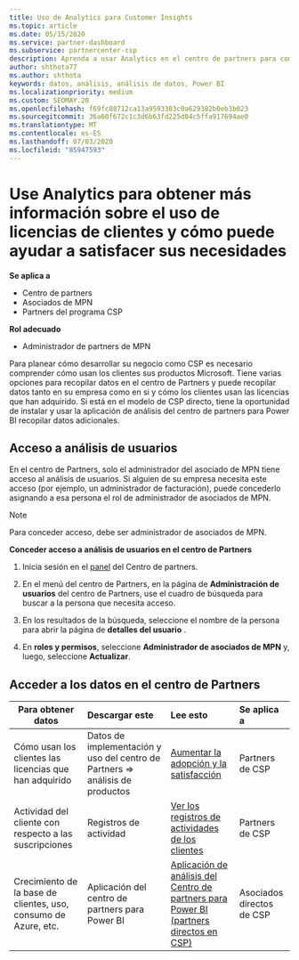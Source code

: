 ```yaml
---
title: Uso de Analytics para Customer Insights
ms.topic: article
ms.date: 05/15/2020
ms.service: partner-dashboard
ms.subservice: partnercenter-csp
description: Aprenda a usar Analytics en el centro de partners para comprender mejor su negocio y cómo los clientes usan las licencias que ha adquirido.
author: shthota77
ms.author: shthota
keywords: datos, análisis, análisis de datos, Power BI
ms.localizationpriority: medium
ms.custom: SEOMAY.20
ms.openlocfilehash: f69fc08712ca13a9593383c0a629382b0eb3b023
ms.sourcegitcommit: 36a60f672c1c3d6b63fd225d04c5ffa917694ae0
ms.translationtype: MT
ms.contentlocale: es-ES
ms.lasthandoff: 07/03/2020
ms.locfileid: "85947593"
---
```

# <a name="use-analytics-to-learn-more-about-customer-license-use-and-how-you-can-help-meet-their-needs"></a>Use Analytics para obtener más información sobre el uso de licencias de clientes y cómo puede ayudar a satisfacer sus necesidades

**Se aplica a**

- Centro de partners
- Asociados de MPN
- Partners del programa CSP

**Rol adecuado**

- Administrador de partners de MPN

Para planear cómo desarrollar su negocio como CSP es necesario comprender cómo usan los clientes sus productos Microsoft. Tiene varias opciones para recopilar datos en el centro de Partners y puede recopilar datos tanto en su empresa como en si y cómo los clientes usan las licencias que han adquirido. Si está en el modelo de CSP directo, tiene la oportunidad de instalar y usar la aplicación de análisis del centro de partners para Power BI recopilar datos adicionales.

## <a name="access-to-user-analytics"></a>Acceso a análisis de usuarios

En el centro de Partners, solo el administrador del asociado de MPN tiene acceso al análisis de usuarios. Si alguien de su empresa necesita este acceso (por ejemplo, un administrador de facturación), puede concederlo asignando a esa persona el rol de administrador de asociados de MPN.

>[!NOTE] 
>Para conceder acceso, debe ser administrador de asociados de MPN.

**Conceder acceso a análisis de usuarios en el centro de Partners** 

1. Inicia sesión en el [panel](https://partner.microsoft.com/dashboard) del Centro de partners.

2. En el menú del centro de Partners, en la página de **Administración de usuarios** del centro de Partners, use el cuadro de búsqueda para buscar a la persona que necesita acceso.
2.  En los resultados de la búsqueda, seleccione el nombre de la persona para abrir la página de **detalles del usuario** .
3.  En **roles y permisos**, seleccione **Administrador de asociados de MPN** y, luego, seleccione **Actualizar**.

 
## <a name="access-data-in-partner-center"></a>Acceder a los datos en el centro de Partners

|**Para obtener datos**   |**Descargar este**   |**Lee esto**   | **Se aplica a**    |
|---------------------|:-----------------------|:---------------|:--------------|
|Cómo usan los clientes las licencias que han adquirido   |Datos de implementación y uso del centro de Partners => análisis de productos   |[Aumentar la adopción y la satisfacción](increasing-adoption-and-satisfaction.md)|Partners de CSP|
|Actividad del cliente con respecto a las suscripciones   |Registros de actividad   |[Ver los registros de actividades de los clientes](activity-logs.md)|Partners de CSP   |
|Crecimiento de la base de clientes, uso, consumo de Azure, etc.   |Aplicación del centro de partners para Power BI   |[Aplicación de análisis del Centro de partners para Power BI (partners directos en CSP)](power-bi-app-for-direct-partners.md)|Asociados directos de CSP|






